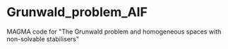 # Grunwald_problem_AIF
MAGMA code for "The Grunwald problem and homogeneous spaces with non-solvable stabilisers"
